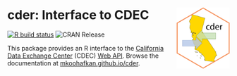 # cder: Interface to CDEC <a href='https://github.com/mkoohafkan/cder'><img src='man/figures/logo.png' align="right" height="139" /></a>

<!-- badges: start -->
[![R build status](https://github.com/mkoohafkan/cder/workflows/R-CMD-check/badge.svg)](https://github.com/mkoohafkan/cder/actions)
![CRAN Release](https://www.r-pkg.org/badges/version-last-release/cder)
<!-- badges: end -->

This package provides an R interface to the 
[California Data Exchange Center](https://cdec.water.ca.gov/)
(CDEC) [Web API](https://cdec.water.ca.gov/dynamicapp/wsSensorData). Browse
the documentation at [mkoohafkan.github.io/cder](https://mkoohafkan.github.io/cder).

